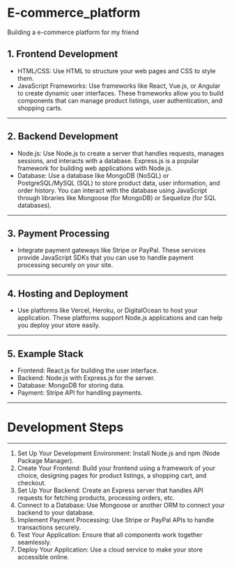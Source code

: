 # E-commerce_platform
Building a e-commerce platform for my friend

## 1. Frontend Development
* HTML/CSS: Use HTML to structure your web pages and CSS to style them.
* JavaScript Frameworks: Use frameworks like React, Vue.js, or Angular to create dynamic user interfaces. These frameworks allow you to build components that can manage product listings, user authentication, and shopping carts.
---
## 2. Backend Development
* Node.js: Use Node.js to create a server that handles requests, manages sessions, and interacts with a database. Express.js is a popular framework for building web applications with Node.js.
* Database: Use a database like MongoDB (NoSQL) or PostgreSQL/MySQL (SQL) to store product data, user information, and order history. You can interact with the database using JavaScript through libraries like Mongoose (for MongoDB) or Sequelize (for SQL databases).
---
## 3. Payment Processing
* Integrate payment gateways like Stripe or PayPal. These services provide JavaScript SDKs that you can use to handle payment processing securely on your site.
---
## 4. Hosting and Deployment
* Use platforms like Vercel, Heroku, or DigitalOcean to host your application. These platforms support Node.js applications and can help you deploy your store easily.
---
## 5. Example Stack
* Frontend: React.js for building the user interface.
* Backend: Node.js with Express.js for the server.
* Database: MongoDB for storing data.
* Payment: Stripe API for handling payments.
---
# Development Steps
---
1. Set Up Your Development Environment: Install Node.js and npm (Node Package Manager).
2. Create Your Frontend: Build your frontend using a framework of your choice, designing pages for product listings, a shopping cart, and checkout.
3. Set Up Your Backend: Create an Express server that handles API requests for fetching products, processing orders, etc.
4. Connect to a Database: Use Mongoose or another ORM to connect your backend to your database.
5. Implement Payment Processing: Use Stripe or PayPal APIs to handle transactions securely.
6. Test Your Application: Ensure that all components work together seamlessly.
7. Deploy Your Application: Use a cloud service to make your store accessible online.

